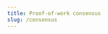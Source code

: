 ```yaml
---
title: Proof-of-work consensus
slug: /consensus
---
```


<head>
  <title>Consensus</title>
  <meta name="description" content="Lorem ipsum dolor sit amet, consectetur adipiscing elit, sed do eiusmod tempor incididunt ut labore et dolore magna aliqua." />
</head>